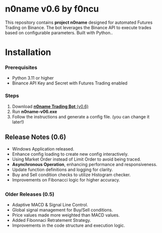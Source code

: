 
# n0name v0.6 by f0ncu
This repository contains **project n0name** designed for automated Futures Trading on Binance. The bot leverages the Binance API to execute trades based on configurable parameters. Built with Python..

# Installation
### Prerequisites
- Python 3.11 or higher
- Binance API Key and Secret with Futures Trading enabled

### Steps
1. Download [**n0name Trading Bot** (v0.6)](https://github.com/firatoncu/noname/releases/download/n0name-v06/n0name-v06.exe)
2. Run **n0name-v06.exe** 
3. Follow the instructions and generate a config file. (you can change it later!)  

## Release Notes (0.6)
- Windows Application released.
- Enhance config loading to create new config interactively.
- Using Market Order instead of Limit Order to avoid being traced.
- **Asynchronous Operation**, enhancing performance and responsiveness.
- Update function definitions and logging for clarity.
- Buy and Sell condition checks to utilize Histogram checker.
- Improvements on Fibonacci logic for higher accuracy.
##
### Older Releases (0.5)
- Adaptive MACD & Signal Line Control.
- Global signal management for Buy/Sell conditions.
- Price values made more weighted than MACD values.
- Added Fibonnaci Retratement Strategy.
- Improvements in the code structure and execution logic.
